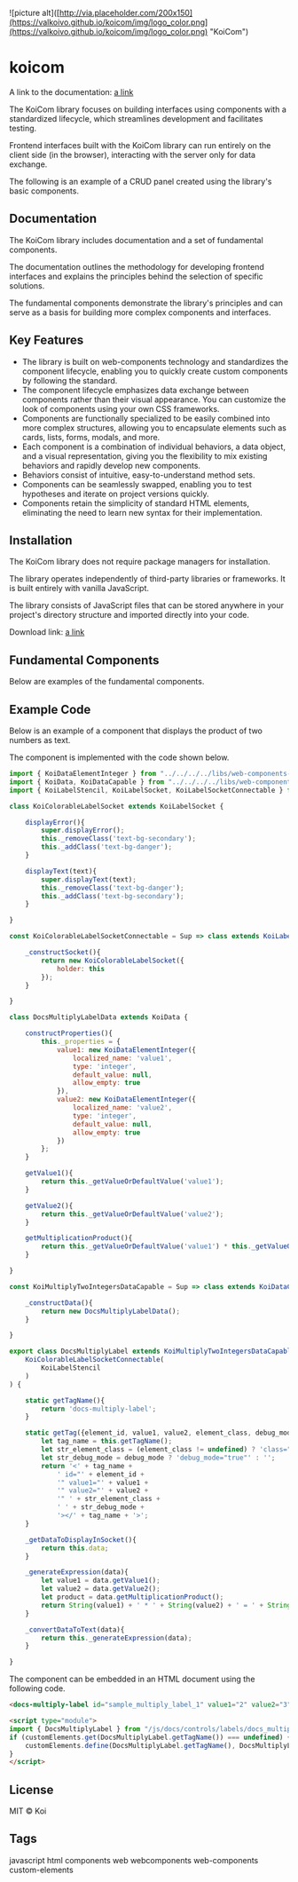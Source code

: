 ![picture alt]([http://via.placeholder.com/200x150](https://valkoivo.github.io/koicom/img/logo_color.png](https://valkoivo.github.io/koicom/img/logo_color.png) "KoiCom")

# koicom #
A link to the documentation:
[a link](https://valkoivo.github.io/koicom/index.html)

The KoiCom library focuses on building interfaces using components with a standardized lifecycle, which streamlines development and facilitates testing.

Frontend interfaces built with the KoiCom library can run entirely on the client side (in the browser), interacting with the server only for data exchange.

The following is an example of a CRUD panel created using the library's basic components.

## Documentation ##
The KoiCom library includes documentation and a set of fundamental components.

The documentation outlines the methodology for developing frontend interfaces and explains the principles behind the selection of specific solutions.

The fundamental components demonstrate the library's principles and can serve as a basis for building more complex components and interfaces.

## Key Features ##

* The library is built on web-components technology and standardizes the component lifecycle, enabling you to quickly create custom components by following the standard.
* The component lifecycle emphasizes data exchange between components rather than their visual appearance. You can customize the look of components using your own CSS frameworks.
* Components are functionally specialized to be easily combined into more complex structures, allowing you to encapsulate elements such as cards, lists, forms, modals, and more.
* Each component is a combination of individual behaviors, a data object, and a visual representation, giving you the flexibility to mix existing behaviors and rapidly develop new components.
* Behaviors consist of intuitive, easy-to-understand method sets.
* Components can be seamlessly swapped, enabling you to test hypotheses and iterate on project versions quickly.
* Components retain the simplicity of standard HTML elements, eliminating the need to learn new syntax for their implementation.

## Installation ##
The KoiCom library does not require package managers for installation.

The library operates independently of third-party libraries or frameworks. It is built entirely with vanilla JavaScript.

The library consists of JavaScript files that can be stored anywhere in your project's directory structure and imported directly into your code.

Download link:
[a link](https://valkoivo.github.io/koicom/koicom.zip)

## Fundamental Components ##
Below are examples of the fundamental components.


## Example Code ##
Below is an example of a component that displays the product of two numbers as text.

The component is implemented with the code shown below.
```javascript
import { KoiDataElementInteger } from "../../../../libs/web-components-lib/data_element.js";
import { KoiData, KoiDataCapable } from "../../../../libs/web-components-lib/data.js";
import { KoiLabelStencil, KoiLabelSocket, KoiLabelSocketConnectable } from "../../../../libs/web-components-lib/controls/labels/control_label.js";

class KoiColorableLabelSocket extends KoiLabelSocket {

	displayError(){
		super.displayError();
		this._removeClass('text-bg-secondary');
		this._addClass('text-bg-danger');
	}

	displayText(text){
		super.displayText(text);
		this._removeClass('text-bg-danger');
		this._addClass('text-bg-secondary');
	}

}

const KoiColorableLabelSocketConnectable = Sup => class extends KoiLabelSocketConnectable(Sup) {

	_constructSocket(){
		return new KoiColorableLabelSocket({
			holder: this
		});
	}

}

class DocsMultiplyLabelData extends KoiData {

	constructProperties(){
		this._properties = {
			value1: new KoiDataElementInteger({
				localized_name: 'value1',
				type: 'integer',
				default_value: null,
				allow_empty: true
			}),
			value2: new KoiDataElementInteger({
				localized_name: 'value2',
				type: 'integer',
				default_value: null,
				allow_empty: true
			})
		};
	}

	getValue1(){
		return this._getValueOrDefaultValue('value1');
	}

	getValue2(){
		return this._getValueOrDefaultValue('value2');
	}

	getMultiplicationProduct(){
		return this._getValueOrDefaultValue('value1') * this._getValueOrDefaultValue('value2');
	}

}

const KoiMultiplyTwoIntegersDataCapable = Sup => class extends KoiDataCapable(Sup) {

	_constructData(){
		return new DocsMultiplyLabelData();
	}

}

export class DocsMultiplyLabel extends KoiMultiplyTwoIntegersDataCapable(
	KoiColorableLabelSocketConnectable(
		KoiLabelStencil
	)
) {

	static getTagName(){
		return 'docs-multiply-label';
	}

	static getTag({element_id, value1, value2, element_class, debug_mode}){
		let tag_name = this.getTagName();
		let str_element_class = (element_class != undefined) ? 'class="' + element_class + '"' : 'class="mb-3 d-block"';
		let str_debug_mode = debug_mode ? 'debug_mode="true"' : '';
		return '<' + tag_name + 
			' id="' + element_id + 
			'" value1="' + value1 + 
			'" value2="' + value2 + 
			'" ' + str_element_class + 
			' ' + str_debug_mode +
			'></' + tag_name + '>';
	}

	_getDataToDisplayInSocket(){
		return this.data;
	}

	_generateExpression(data){
		let value1 = data.getValue1();
		let value2 = data.getValue2();
		let product = data.getMultiplicationProduct();
		return String(value1) + ' * ' + String(value2) + ' = ' + String(product);
	}

	_convertDataToText(data){
		return this._generateExpression(data);
	}

}
```

The component can be embedded in an HTML document using the following code.

```html
<docs-multiply-label id="sample_multiply_label_1" value1="2" value2="3"></docs-multiply-label>

<script type="module">
import { DocsMultiplyLabel } from "/js/docs/controls/labels/docs_multiply_label.js";
if (customElements.get(DocsMultiplyLabel.getTagName()) === undefined) {
	customElements.define(DocsMultiplyLabel.getTagName(), DocsMultiplyLabel);
}
</script>
```

## License ##
MIT © Koi

## Tags ##
javascript html components web webcomponents web-components custom-elements
